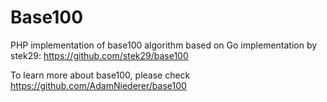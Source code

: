 # Base100

PHP implementation of base100 algorithm based on Go implementation by stek29: <https://github.com/stek29/base100>

To learn more about base100, please check <https://github.com/AdamNiederer/base100>

